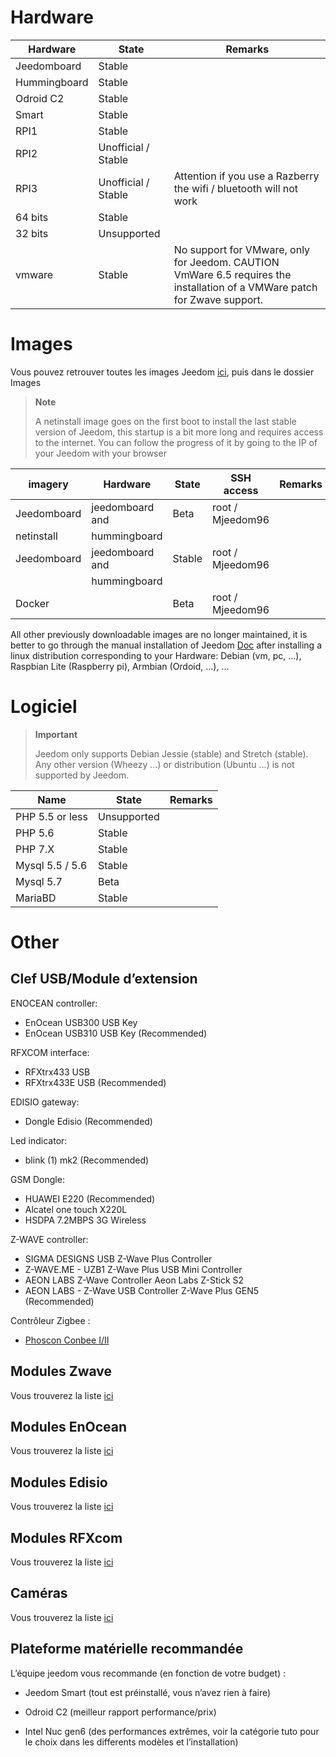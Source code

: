 Hardware
========

Hardware | State | Remarks
--- | --- | ---
Jeedomboard             | Stable                  |
Hummingboard            | Stable                  |
Odroid C2               | Stable                  |                          
Smart                   | Stable                  |                          
RPI1                    | Stable                  |                          
RPI2                    | Unofficial / Stable     |                          
RPI3                    | Unofficial / Stable     | Attention if you use a Razberry the wifi / bluetooth will not work
64 bits                 | Stable                  |                          
32 bits                 | Unsupported            |                          
vmware                  | Stable                  | No support for VMware, only for Jeedom. CAUTION VmWare 6.5 requires the installation of a VMWare patch for Zwave support.

Images
======

Vous pouvez retrouver toutes les images Jeedom
[ici](https://images.jeedom.com/),
puis dans le dossier Images

> **Note**
>
> A netinstall image goes on the first boot to install the
> last stable version of Jeedom, this startup is a bit more
> long and requires access to the internet. You can follow
> the progress of it by going to the IP of your Jeedom with your
> browser

| imagery         | Hardware       | State           | SSH access      | Remarks      |
|----------------|----------------|----------------|----------------|----------------|
| Jeedomboard    | jeedomboard and | Beta           | root / Mjeedom96 |                |
| netinstall     | hummingboard   |                |                |                |
| Jeedomboard    | jeedomboard and | Stable         | root / Mjeedom96 |                |
|                | hummingboard   |                |                |                |
| Docker         |                | Beta           | root / Mjeedom96 |                |


All other previously downloadable images are no longer
maintained, it is better to go through the manual installation of Jeedom
[Doc](https://github.com/jeedom/documentation/blob/master/installation/fr_FR/other.asciidoc)
after installing a linux distribution corresponding to your
Hardware: Debian (vm, pc, ...), Raspbian Lite (Raspberry pi), Armbian
(Ordoid, ...), ...

Logiciel
========

> **Important**
>
> Jeedom only supports Debian Jessie (stable) and Stretch (stable).
> Any other version (Wheezy ...) or distribution (Ubuntu ...) is not
> supported by Jeedom.


| Name                     | State                    | Remarks                |
|-------------------------|-------------------------|--------------------------|
| PHP 5.5 or less        | Unsupported            |                          |
| PHP 5.6                 | Stable                  |                          |
| PHP 7.X                 | Stable                  |                          |
| Mysql 5.5 / 5.6           | Stable                  |                          |
| Mysql 5.7               | Beta                    |                          |
| MariaBD                 | Stable                  |                          |

Other
=====

Clef USB/Module d’extension
---------------------------

ENOCEAN controller:

-   EnOcean USB300 USB Key
-   EnOcean USB310 USB Key (Recommended)

RFXCOM interface:

-   RFXtrx433 USB
-   RFXtrx433E USB (Recommended)

EDISIO gateway:

-   Dongle Edisio (Recommended)

Led indicator:

-   blink (1) mk2 (Recommended)

GSM Dongle:

-   HUAWEI E220 (Recommended)
-   Alcatel one touch X220L
-   HSDPA 7.2MBPS 3G Wireless

Z-WAVE controller:

-   SIGMA DESIGNS USB Z-Wave Plus Controller
-   Z-WAVE.ME - UZB1 Z-Wave Plus USB Mini Controller
-   AEON LABS Z-Wave Controller Aeon Labs Z-Stick S2
-   AEON LABS - Z-Wave USB Controller Z-Wave Plus GEN5 (Recommended)


Contrôleur Zigbee :

- [Phoscon Conbee I/II](http://bit.ly/2n4VyWc)

Modules Zwave
-------------

Vous trouverez la liste
[ici](https://jeedom.github.io/documentation/zwave/fr_FR/equipement.compatible)

Modules EnOcean
---------------

Vous trouverez la liste
[ici](https://jeedom.github.io/documentation/enocean/fr_FR/equipement.compatible)

Modules Edisio
--------------

Vous trouverez la liste
[ici](https://jeedom.github.io/documentation/edisio/fr_FR/equipement.compatible)

Modules RFXcom
--------------

Vous trouverez la liste
[ici](https://jeedom.github.io/documentation/rfxcom/fr_FR/equipement.compatible)

Caméras
-------

Vous trouverez la liste
[ici](https://jeedom.github.io/documentation/camera/fr_FR/equipement.compatible)

Plateforme matérielle recommandée
---------------------------------

L’équipe jeedom vous recommande (en fonction de votre budget) :

-   Jeedom Smart (tout est préinstallé, vous n’avez rien à faire)

-   Odroid C2 (meilleur rapport performance/prix)

-   Intel Nuc gen6 (des performances extrêmes, voir la catégorie tuto
    pour le choix dans les differents modèles et l’installation)

